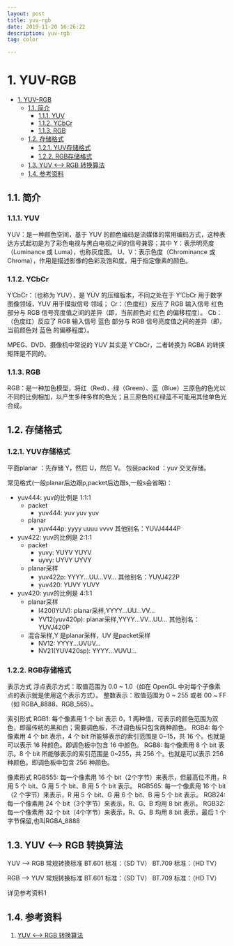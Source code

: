 ```yaml
---
layout: post
title: yuv-rgb
date: 2019-11-20 16:26:22
description: yuv-rgb
tag: color

---
```



# 1. YUV-RGB

- [1. YUV-RGB](#1-yuv-rgb)
  - [1.1. 简介](#11-%e7%ae%80%e4%bb%8b)
    - [1.1.1. YUV](#111-yuv)
    - [1.1.2. YCbCr](#112-ycbcr)
    - [1.1.3. RGB](#113-rgb)
  - [1.2. 存储格式](#12-%e5%ad%98%e5%82%a8%e6%a0%bc%e5%bc%8f)
    - [1.2.1. YUV存储格式](#121-yuv%e5%ad%98%e5%82%a8%e6%a0%bc%e5%bc%8f)
    - [1.2.2. RGB存储格式](#122-rgb%e5%ad%98%e5%82%a8%e6%a0%bc%e5%bc%8f)
  - [1.3. YUV <——> RGB 转换算法](#13-yuv--rgb-%e8%bd%ac%e6%8d%a2%e7%ae%97%e6%b3%95)
  - [1.4. 参考资料](#14-%e5%8f%82%e8%80%83%e8%b5%84%e6%96%99)

## 1.1. 简介

### 1.1.1. YUV

YUV：是一种颜色空间，基于 YUV 的颜色编码是流媒体的常用编码方式，这种表达方式起初是为了彩色电视与黑白电视之间的信号兼容；其中
Y：表示明亮度（Luminance 或 Luma），也称灰度图。
U、V：表示色度（Chrominance 或 Chroma），作用是描述影像的色彩及饱和度，用于指定像素的颜色。

### 1.1.2. YCbCr

Y’CbCr：（也称为 YUV），是 YUV 的压缩版本，不同之处在于 Y’CbCr 用于数字图像领域，YUV 用于模拟信号 领域；
Cr：（色度红）反应了 RGB 输入信号 红色 部分与 RGB 信号亮度值之间的差异（即，当前颜色对 红色 的偏移程度）。
Cb：（色度红）反应了 RGB 输入信号 蓝色 部分与 RGB 信号亮度值之间的差异（即，当前颜色对 蓝色 的偏移程度）。

MPEG、DVD、摄像机中常说的 YUV 其实是 Y'CbCr，二者转换为 RGBA 的转换矩阵是不同的。

### 1.1.3. RGB

RGB：是一种加色模型，将红（Red）、绿（Green）、蓝（Blue）三原色的色光以不同的比例相加，以产生多种多样的色光；且三原色的红绿蓝不可能用其他单色光合成。

## 1.2. 存储格式

### 1.2.1. YUV存储格式

平面planar ：先存储 Y，然后 U，然后 V。
包装packed ：yuv 交叉存储。

常见格式(一般planar后边跟p,packet后边跟s,一般s会省略)：

- yuv444: yuv的比例是 1:1:1
  - packet
    - yuv444: yuv yuv yuv
  - planar
    - yuv444p:  yyyy uuuu vvvv  其他别名：YUVJ4444P
- yuv422: yuv的比例是 2:1:1
  - packet
    - yuvy: YUYV YUYV
    - uyvy: UYVY UYVY
  - planar采样
    - yuv422p: YYYY...UU...VV...  其他别名：YUVJ422P
    - yuv420:  YUVY YUVY
- yuv420: yuv的比例是 4:1:1
  - planar采样
    - I420(IYUV): planar采样,YYYY...UU...VV...
    - YV12(yuv420p): planar采样,YYYY...VV...UU...  其他别名：YUVJ420P
  - 混合采样,Y 是planar采样，UV 是packet采样
    - NV12: YYYY...UVUV...
    - NV21(YUV420sp): YYYY...VUVU...

### 1.2.2. RGB存储格式

表示方式
    浮点表示方式：取值范围为 0.0 ~ 1.0（如在 OpenGL 中对每个子像素点的表示就是使用这个表示方式）。
    整数表示：取值范围为 0 ~ 255 或者 00 ~ FF（如 RGBA_8888、RGB_565）。

索引形式
    RGB1: 每个像素用 1 个 bit 表示 0，1 两种值，可表示的颜色范围为双色，即最传统的黑和白；需要调色板，不过调色板只包含两种颜色。
    RGB4: 每个像素用 4 个 bit 表示，4 个 bit 所能够表示的索引范围是 0~15，共 16 个。也就是可以表示 16 种颜色。即调色板中包含 16 中颜色。
    RGB8: 每个像素用 8 个 bit 表示。8 个 bit 所能够表示的索引范围是 0~255，共 256 个。也就是可以表示 256 种颜色。即调色板中包含 256 种颜色。

像素形式
    RGB555: 每一个像素用 16 个 bit（2个字节）来表示，但最高位不用，R 用 5 个 bit、G 用 5 个 bit、B 用 5 个 bit 表示。
    RGB565: 每一个像素用 16 个 bit（2 个字节）来表示，R 用 5 个 bit、G 用 6 个 bit、B 用 5 个 bit 表示。
    RGB24: 每一个像素用 24 个 bit（3个字节）来表示，R、G、B 均用 8 bit 表示。
    RGB32: 每一个像素用 32 个 bit（4个字节）来表示，R、G、B 均用 8 bit 表示，最后 1 个字节保留,也叫RGBA_8888

## 1.3. YUV <——> RGB 转换算法

YUV ——> RGB
    常规转换标准
    BT.601 标准：（SD TV）
    BT.709 标准：（HD TV）

RGB ——> YUV
    常规转换标准
    BT.601 标准：（SD TV）
    BT.709 标准：（HD TV）

详见参考资料1

## 1.4. 参考资料

1. [YUV <——> RGB 转换算法](http://blog.shenyuanluo.com/ColorConverter.html)
